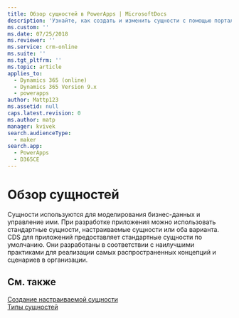 ```yaml
---
title: Обзор сущностей в PowerApps | MicrosoftDocs
description: 'Узнайте, как создать и изменить сущности с помощью портала PowerApps'
ms.custom: ''
ms.date: 07/25/2018
ms.reviewer: ''
ms.service: crm-online
ms.suite: ''
ms.tgt_pltfrm: ''
ms.topic: article
applies_to:
  - Dynamics 365 (online)
  - Dynamics 365 Version 9.x
  - powerapps
author: Mattp123
ms.assetid: null
caps.latest.revision: 0
ms.author: matp
manager: kvivek
search.audienceType:
  - maker
search.app:
  - PowerApps
  - D365CE
---
```


# <a name="entity-overview"></a>Обзор сущностей

Сущности используются для моделирования бизнес-данных и управление ими. При разработке приложения можно использовать стандартные сущности, настраиваемые сущности или оба варианта. CDS для приложений предоставляет стандартные сущности по умолчанию. Они разработаны в соответствии с наилучшими практиками для реализации самых распространенных концепций и сценариев в организации.

## <a name="see-also"></a>См. также
[Создание настраиваемой сущности](data-platform-create-entity.md) <br/>
[Типы сущностей](types-of-entities.md)

